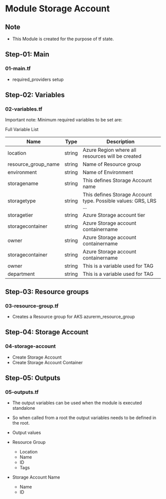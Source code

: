 # Module Storage Account

## Note
- This Module is created for the purpose of tf state.

## Step-01: Main
### 01-main.tf
- required_providers setup

## Step-02: Variables
### 02-variables.tf
Important note: Minimum required variables to be set are:


Full Variable List

| Name | Type | Description |
|------|--------|---------|
| location | string | Azure Region where all resources will be created |
| resource_group_name | string | Name of Resource group |
| environment | string | Name of Environment |
| storagename | string | This defines Storage Account name |
| storagetype | string | This defines Storage Account type. Possible values: GRS, LRS ... |
| storagetier | string | Azure Storage account tier |
| storagecontainer | string | Azure Storage account containername |
| owner | string | Azure Storage account containername |
| storagecontainer | string | Azure Storage account containername |
| owner | string | This is a variable used for TAG |
| department | string | This is a variable used for TAG |

## Step-03: Resource groups
### 03-resource-group.tf
- Creates a Resource group for AKS azurerm_resource_group 

## Step-04:  Storage Account
### 04-storage-account
- Create Storage Account 
- Create Storage Account Container

## Step-05: Outputs
### 05-outputs.tf  
- The output variables can be used when the module is executed standalone
- So when called from a root the output variables needs to be defined in the root.

- Output values
- Resource Group 
  - Location
  - Name
  - ID
  - Tags
- Storage Account Name 
  - Name
  - ID